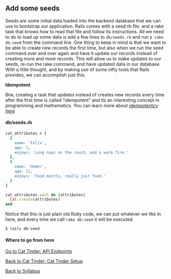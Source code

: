 ## Add some seeds
Seeds are some initial data loaded into the backend database that we can use to bootstrap our application. Rails comes with a seed.rb file, and a rake task that knows how to read that file and follow its instructions.  All we need to do to load up some data is add a few lines to ```db/seeds.rb``` and run ``` $ rake db:seed ``` from the command line.  One thing to keep in mind is that we want to be able to create new records the first time, but also when we run the seed command over and over again and have it update our records instead of creating more and more records.  This will allow us to make updates to our seeds, re-run the rake command, and have updated data in our database.  With a little thought, and by making use of some nifty tools that Rails provides, we can accomplish just this.

**Idempotent**

Btw, creating a task that updates instead of creates new records every time after the first time is called "idempotent" and its an interesting concept in programming and mathematics.  You can learn more about [idempotentcy here](http://whatis.techtarget.com/definition/idempotence)

#### db/seeds.rb
```ruby
cat_attributes = [
  {
    name: 'Felix',
    age: 2,
    enjoys: 'Long naps on the couch, and a warm fire.'
  },
  {
    name: 'Homer',
    age: 12,
    enjoys: 'Food mostly, really just food.'
  }
]

cat_attributes.each do |attributes|
  Cat.create(attributes)
end
```
Notice that this is just plain old Ruby code, we can put whatever we like in here, and every time we call ```rake db:seed``` it will be executed.

```
$ rails db:seed
```

#### Where to go from here

[Go to Cat Tinder: API Endpoints](./03cat_tinder_API_Endpoints.md)

[Back to Cat Tinder: Cat Tinder Setup](./01cat_tinder_setup.md)

[Back to Syllabus](../../README.md)
